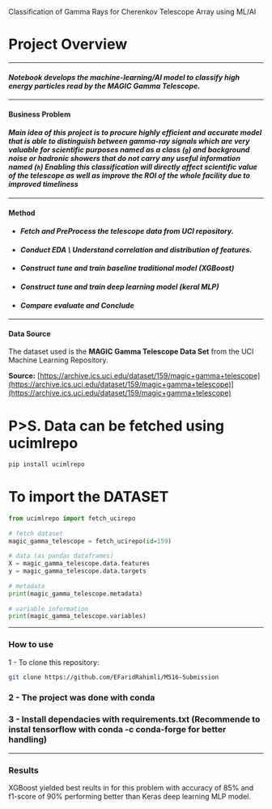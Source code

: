  Classification of Gamma Rays for Cherenkov Telescope Array using ML/AI
# **Project Overview**
---
#### *Notebook develops the machine-learning/AI model to classify high energy particles read by the MAGIC Gamma Telescope.*
---
#### **Business Problem**
#### *Main idea of this project is to procure highly efficient and accurate model that is able to distinguish between gamma-ray signals which are very valuable for scientific purposes named as a class (`g`) and background noise or hadronic showers that do not carry any useful information named (`h`) Enabling this classification will directly affect scientific value of the telescope as well as improve the ROI of the whole facility due to improved timeliness*
---
#### **Method**
- #### *Fetch and PreProcess the telescope data from UCI repository.*
- #### *Conduct EDA \\ Understand correlation and distribution of features.*
- #### *Construct tune and train baseline traditional model (XGBoost)*
- #### *Construct tune and train deep learning model (keral MLP)*
- #### *Compare evaluate and Conclude*
---
#### **Data Source**
The dataset used is the **MAGIC Gamma Telescope Data Set** from the UCI Machine Learning Repository.

**Source:** [https://archive.ics.uci.edu/dataset/159/magic+gamma+telescope](https://archive.ics.uci.edu/dataset/159/magic+gamma+telescope)](https://archive.ics.uci.edu/dataset/159/magic+gamma+telescope)

# **P>S. Data can be fetched using ucimlrepo**
```bash
pip install ucimlrepo
```
# To import the DATASET
```python
from ucimlrepo import fetch_ucirepo 
  
# fetch dataset 
magic_gamma_telescope = fetch_ucirepo(id=159) 
  
# data (as pandas dataframes) 
X = magic_gamma_telescope.data.features 
y = magic_gamma_telescope.data.targets 
  
# metadata 
print(magic_gamma_telescope.metadata) 
  
# variable information 
print(magic_gamma_telescope.variables)
```
---
### **How to use**
1 - To clone this repository:
```bash
git clone https://github.com/EFaridRahimli/M516-Submission
```
### 2 - The project was done with conda
### 3 - Install dependacies with requirements.txt (Recommende to instal tensorflow with conda -c conda-forge for better handling)
---
### Results
XGBoost yielded best reults in for this problem with accuracy of 85% and f1-score of 90% performing better than Keras deep learning MLP model.
